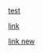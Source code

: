 [test](assets/sass/layout/personal.html)

[link](pictures/edu.html#L4-L7)

[link new](work.html#L41-L44)